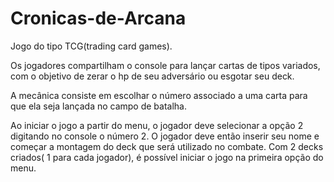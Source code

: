 # Cronicas-de-Arcana

<head></head>
<body>
Jogo do tipo TCG(trading card games).

Os jogadores compartilham o console para lançar cartas de tipos variados, com o objetivo de zerar o hp de seu adversário ou esgotar seu deck.

A mecânica consiste em escolhar o número associado a uma carta para que ela seja lançada no campo de batalha.

Ao iniciar o jogo a partir do menu, o jogador deve selecionar a opção 2 digitando no console o número 2. O jogador deve então inserir seu nome e começar a montagem do deck que será utilizado no combate.
Com 2 decks criados( 1 para cada jogador), é possível iniciar o jogo na primeira opção do menu.


</body>
